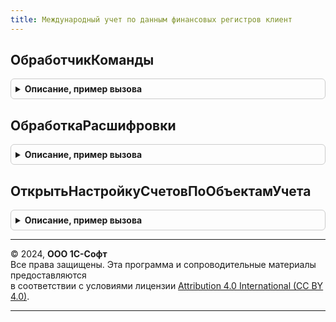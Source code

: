 ```yaml
---
title: Международный учет по данным финансовых регистров клиент
---
```



## ОбработчикКоманды
<details style="margin: 1em 0; padding: 0.5em; border: 1px solid #ccc; border-radius: 6px;">

<summary style="font-weight: bold; cursor: pointer;">Описание, пример вызова</summary>

```bsl

// Обработчик команд, добавленных динамически.
//
// (См. ОтчетыКлиентПереопределяемый.ОбработчикКоманды).
//
Процедура ОбработчикКоманды(ЭтаФорма, Команда, Результат) Экспорт
```

Пример вызова
```bsl
МеждународныйУчетПоДаннымФинансовыхРегистровКлиент.ОбработчикКоманды(ЭтаФорма, Команда, Результат) 
```
</details>

## ОбработкаРасшифровки
<details style="margin: 1em 0; padding: 0.5em; border: 1px solid #ccc; border-radius: 6px;">

<summary style="font-weight: bold; cursor: pointer;">Описание, пример вызова</summary>

```bsl

// Обработчик расшифровки табличного документа формы отчета.
//
// (См. ОтчетыКлиентПереопределяемый.ОбработкаРасшифровки).
//
Процедура ОбработкаРасшифровки(ЭтаФорма, Элемент, Расшифровка, СтандартнаяОбработка) Экспорт
```

Пример вызова
```bsl
МеждународныйУчетПоДаннымФинансовыхРегистровКлиент.ОбработкаРасшифровки(ЭтаФорма, Элемент, Расшифровка, СтандартнаяОбработка) 
```
</details>

## ОткрытьНастройкуСчетовПоОбъектамУчета
<details style="margin: 1em 0; padding: 0.5em; border: 1px solid #ccc; border-radius: 6px;">

<summary style="font-weight: bold; cursor: pointer;">Описание, пример вызова</summary>

```bsl

// Открывает форму настройки счетов по объектам учета.
//
// Параметры:
// 	ПараметрыФормы - См. МеждународныйУчетКлиент.ПараметрыОткрытияФормНастройкиПроводок
// 	ФормаВладелец - ФормаКлиентскогоПриложения - Владелец формы настройки.
// 	ОбъектУчета - ПеречислениеСсылка.ОбъектыФинансовогоУчета - Объект учета, на которого необходимо выполнить настройку
// 	ОбъектНастройки - Произвольный - Объект настройки
//
Процедура ОткрытьНастройкуСчетовПоОбъектамУчета(ПараметрыФормы, ФормаВладелец, ОбъектУчета = Неопределено, ОбъектНастройки = Неопределено) Экспорт
```

Пример вызова
```bsl
МеждународныйУчетПоДаннымФинансовыхРегистровКлиент.ОткрытьНастройкуСчетовПоОбъектамУчета(ПараметрыФормы, ФормаВладелец, ОбъектУчета, ОбъектНастройки);
```
</details>

---

© 2024, **ООО 1С-Софт**  
Все права защищены. Эта программа и сопроводительные материалы предоставляются  
в соответствии с условиями лицензии [Attribution 4.0 International (CC BY 4.0)](https://creativecommons.org/licenses/by/4.0/legalcode).

---
